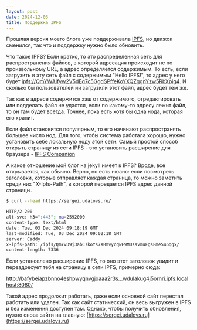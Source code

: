 ```yaml
---
layout: post
date: 2024-12-03
title: Поддержка IPFS
---
```

Прошлая версия моего блога уже поддерживала [IPFS](https://en.wikipedia.org/wiki/InterPlanetary_File_System), но движок сменился, так что и поддержку нужно было обновить.

Что такое IPFS? Если кратко, то это распределенная сеть для распространения файлов,
в которой адресация происходит не по произвольному URL, а адрес определяется
содержимым. То есть, если загрузить в эту сеть файл с содержимым "Hello IPFS!",
то адрес у него будет [ipfs://QmYWAifyw2V5dEq7c5GgdSPffeKoYXQZggnYzw5RbXpig4](ipfs://QmYWAifyw2V5dEq7c5GgdSPffeKoYXQZggnYzw5RbXpig4).
И сколько бы пользователей ни загрузили этот файл, адрес будет тем же.

Так как в адресе содержится хэш от содержимого,  отредактировать или подделать
файл не удастся, если по какому-то адресу лежит файл, то он там будет всегда. 
Точнее, пока есть хотя бы одна нода, которая его хранит. 

Если файл становится популярным, то его начинают распространять большее число нод.
Для того, чтобы система работала хорошо, нужно установить себе локальную ноду этой сети. 
Самый простой способ открыть страницу из сети IPFS - это установить расширение 
для браузера - [IPFS Companion](https://docs.ipfs.tech/install/ipfs-companion/#install)

А какое отношение мой блог на jekyll имеет к IPFS? Вроде, все открывается,
как обычно. Верно, но есть нюанс: если посмотреть заголовки, которые отправляет
каждая страница, то можно заметить среди них "X-Ipfs-Path", в которой
передается IPFS адрес данной страницы.

```bash
$ curl --head https://sergei.udalovs.ru/

HTTP/2 200
alt-svc: h3=":443"; ma=2592000
content-type: text/html
date: Tue, 03 Dec 2024 09:18:19 GMT
last-modified: Tue, 03 Dec 2024 09:02:18 GMT
server: Caddy
x-ipfs-path: /ipfs/QmYvD9j3abC7koYs7XBmvycqwE9MUssvmuFgs8meS46qgx/
content-length: 7336

```

Если установлено расширение IPFS, то оно этот заголовок увидит и переадресует 
тебя на страницу в сети IPFS, примерно сюда: 

[http://bafybeiapzbnno4eshpwyqnvgjoaaa2r3s...wdulakug4j5ornri.ipfs.localhost:8080/](http://bafybeiapzbnno4eshpwyqnvgjoaaa2r3scd4adassowdulakug4j5ornri.ipfs.localhost:8080/)

Такой адрес продолжит работать, даже если основной сайт перестал работать или удален. 
Так как сайт статический, он весь выгружен в IPFS и без изменений доступен там.
Однако, чтобы получить обновления, нужно снова зайти на главную: [https://sergei.udalovs.ru](https://sergei.udalovs.ru)

